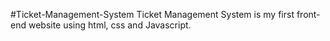 #Ticket-Management-System
Ticket Management System is my first front-end website using html, css and Javascript.
